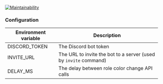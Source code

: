 [![Maintainability](https://api.codeclimate.com/v1/badges/f51d5a191cd335a7c9ad/maintainability)](https://codeclimate.com/github/ali-l/discord_rainbow_bot/maintainability)

### Configuration
| Environment variable | Description                                                      |
|----------------------|------------------------------------------------------------------|
| DISCORD_TOKEN        | The Discord bot token                                            |
| INVITE_URL           | The URL to invite the bot to a server (used by `invite` command) |
| DELAY_MS             | The delay between role color change API calls                   |